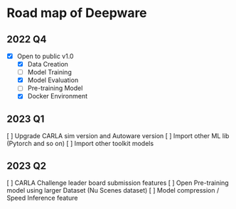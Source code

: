 # Road map of Deepware

## 2022 Q4

- [x]  Open to public v1.0
   - [x]  Data Creation
   - [ ]  Model Training
   - [x]  Model Evaluation
   - [ ]  Pre-training Model
   - [x]  Docker Environment

## 2023 Q1

[ ]  Upgrade CARLA sim version and Autoware version
[ ]  Import other ML lib (Pytorch and so on)
[ ]  Import other toolkit models

## 2023 Q2

[ ]  CARLA Challenge leader board submission features
[ ]  Open Pre-training model using larger Dataset (Nu Scenes dataset)
[ ]  Model compression / Speed Inference feature
